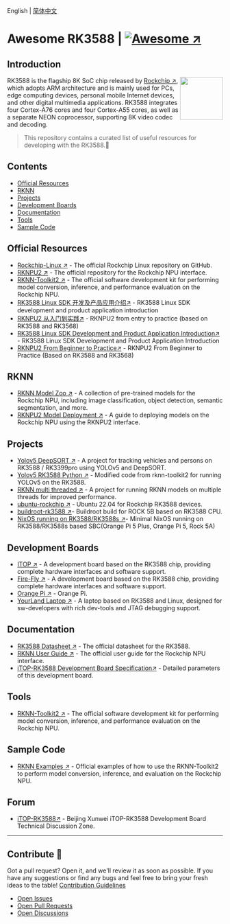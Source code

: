 English | [简体中文](README_CN.md)


# Awesome RK3588 | [![Awesome ↗](https://awesome.re/badge.svg)](https://awesome.re)


## Introduction

[<img src="https://www.rock-chips.com/templets/new_2014_9/images//logo.png" align="right" width="100">](https://www.rock-chips.com/)

RK3588 is the flagship 8K SoC chip released by [Rockchip ↗](https://www.rock-chips.com/a/en/), which adopts ARM architecture and is mainly used for PCs, edge computing devices, personal mobile Internet devices, and other digital multimedia applications. RK3588 integrates four Cortex-A76 cores and four Cortex-A55 cores, as well as a separate NEON coprocessor, supporting 8K video codec and decoding.

> This repository contains a curated list of useful resources for developing with the RK3588.:rocket:

## Contents

- [Official Resources](#official-resources)
- [RKNN](#rknn)
- [Projects](#projects)
- [Development Boards](#development-boards)
- [Documentation](#documentation)
- [Tools](#tools)
- [Sample Code](#sample-code)

## Official Resources

- [Rockchip-Linux ↗](https://github.com/rockchip-linux) - The official Rockchip Linux repository on GitHub.
- [RKNPU2 ↗](https://github.com/rockchip-linux/rknpu2) - The official repository for the Rockchip NPU interface.
- [RKNN-Toolkit2 ↗](https://github.com/rockchip-linux/rknn-toolkit2) - The official software development kit for performing model conversion, inference, and performance evaluation on the Rockchip NPU.
- [RK3588 Linux SDK 开发及产品应用介绍↗](https://www.bilibili.com/video/BV1kV4y1W7X5) - RK3588 Linux SDK development and product application introduction
- [RKNPU2 从入门到实践↗](https://www.bilibili.com/video/BV1kV4y1W7X5) - RKNPU2 from entry to practice (based on RK3588 and RK3568)
- [RK3588 Linux SDK Development and Product Application Introduction↗](https://www.bilibili.com/video/BV1kV4y1W7X5) - RK3588 Linux SDK Development and Product Application Introduction
- [RKNPU2 From Beginner to Practice↗](https://www.bilibili.com/video/BV1Kj411D78q) - RKNPU2 From Beginner to Practice (Based on RK3588 and RK3568)

## RKNN

- [RKNN Model Zoo ↗](https://github.com/airockchip/rknn_model_zoo/tree/main) - A collection of pre-trained models for the Rockchip NPU, including image classification, object detection, semantic segmentation, and more.
- [RKNPU2 Model Deployment ↗](https://github.com/PaddlePaddle/FastDeploy/blob/develop/docs/en/faq/rknpu2/rknpu2.md) - A guide to deploying models on the Rockchip NPU using the RKNPU2 interface.

## Projects

- [Yolov5 DeepSORT ↗](https://github.com/Zhou-sx/yolov5_Deepsort_rknn) - A project for tracking vehicles and persons on RK3588 / RK3399pro using YOLOv5 and DeepSORT.
- [Yolov5 RK3588 Python ↗](https://github.com/cluangar/YOLOv5-RK3588-Python) - Modified code from rknn-toolkit2 for running YOLOv5 on the RK3588.
- [RKNN multi threaded ↗](https://github.com/leafqycc/rknn-multi-threaded) - A project for running RKNN models on multiple threads for improved performance.
- [ubuntu-rockchip ↗](https://github.com/Joshua-Riek/ubuntu-rockchip/tree/main) - Ubuntu 22.04 for Rockchip RK3588 devices.
- [buildroot-rk3588 ↗](https://github.com/Military-Vehicle-Detection/buildroot-rk3588)- Buildroot build for ROCK 5B based on RK3588 CPU.
- [NixOS running on RK3588/RK3588s ↗](https://github.com/ryan4yin/nixos-rk3588)- Minimal NixOS running on RK3588/RK3588s based SBC(Orange Pi 5 Plus, Orange Pi 5, Rock 5A)

## Development Boards

- [ITOP ↗](http://www.topeetboard.com/sydymfl/Product/iTOP-3588.html) - A development board based on the RK3588 chip, providing complete hardware interfaces and software support.
- [Fire-Fly ↗](https://www.t-firefly.com/doc/download/164.html) - A development board based on the RK3588 chip, providing complete hardware interfaces and software support.
- [Orange Pi ↗](http://www.orangepi.cn/) - Orange Pi.
- [YourLand Laptop ↗](https://nanocode.cn/#/yl/) - A laptop based on RK3588 and Linux, designed for sw-developers with rich dev-tools and JTAG debugging support.

## Documentation

- [RK3588 Datasheet ↗](https://www.rock-chips.com/uploads/pdf/2022.8.26/191/RK3588%20Brief%20Datasheet.pdf) - The official datasheet for the RK3588.
- [RKNN User Guide ↗](https://github.com/rockchip-linux/rknn-toolkit2/tree/master/doc) - The official user guide for the Rockchip NPU interface.
- [iTOP-RK3588 Development Board Specification↗](http://topeetboard.com/sydymfl/dwon/iTOP3588%E5%BC%80%E5%8F%91%E6%9D%BF%E8%A7%84%E6%A0%BC%E4%B9%A6.pdf) - Detailed parameters of this development board.

## Tools

- [RKNN-Toolkit2 ↗](https://github.com/rockchip-linux/rknn-toolkit2) - The official software development kit for performing model conversion, inference, and performance evaluation on the Rockchip NPU.

## Sample Code

- [RKNN Examples ↗](https://github.com/rockchip-linux/rknn-toolkit2/tree/master/examples) - Official examples of how to use the RKNN-Toolkit2 to perform model conversion, inference, and evaluation on the Rockchip NPU.

## Forum

- [iTOP-RK3588↗](http://bbs.topeetboard.com/forum.php?mod=forumdisplay&fid=55) - Beijing Xunwei iTOP-RK3588 Development Board Technical Discussion Zone.

---

## Contribute 🤝

Got a pull request? Open it, and we'll review it as soon as possible. If you have any suggestions or find any bugs and feel free to bring your fresh ideas to the table! [Contribution Guidelines](contributing.md)

- [Open Issues](https://github.com/choushunn/awesome-RK3588/issues)
- [Open Pull Requests](https://github.com/choushunn/awesome-RK3588/pulls)
- [Open Discussions](https://github.com/choushunn/awesome-RK3588/discussions)

